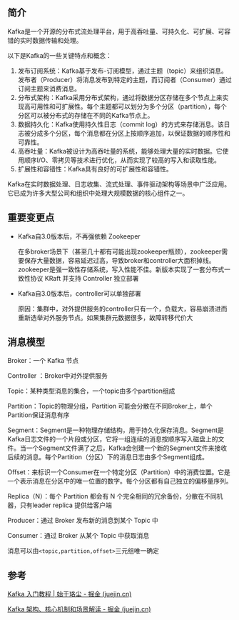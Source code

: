 ## 简介

Kafka是一个开源的分布式流处理平台，用于高吞吐量、可持久化、可扩展、可容错的实时数据传输和处理。

以下是Kafka的一些关键特点和概念：

1. 发布订阅系统：Kafka基于发布-订阅模型，通过主题（topic）来组织消息。发布者（Producer）将消息发布到特定的主题，而订阅者（Consumer）通过订阅主题来消费消息。
2. 分布式架构：Kafka采用分布式架构，通过将数据分区存储在多个节点上来实现高可用性和可扩展性。每个主题都可以划分为多个分区（partition），每个分区可以被分布式的存储在不同的Kafka节点上。
3. 数据持久化：Kafka使用持久性日志（commit log）的方式来存储消息。该日志被分成多个分区，每个消息都在分区上按顺序追加，以保证数据的顺序性和可靠性。
4. 高吞吐量：Kafka被设计为高吞吐量的系统，能够处理大量的实时数据。它使用顺序I/O、零拷贝等技术进行优化，从而实现了较高的写入和读取性能。
5. 扩展性和容错性：Kafka具有良好的可扩展性和容错性。

Kafka在实时数据处理、日志收集、流式处理、事件驱动架构等场景中广泛应用。它已成为许多大型公司和组织中处理大规模数据的核心组件之一。

## 重要变更点

+ Kafka自3.0版本后，不再强依赖 Zookeeper

  在多broker场景下（甚至几十都有可能出现zookeeper瓶颈），zookeeper需要保存大量数据，容易延迟过高，导致broker和controller大面积掉线。zookeeper是强一致性存储系统，写入性能不佳。新版本实现了一套分布式一致性协议 KRaft 并支持 Controller 独立部署

+ Kafka自3.0版本后，controller可以单独部署

  原因：集群中，对外提供服务的controller只有一个，负载大，容易崩溃进而重新选举对外服务节点。如果集群元数据很多，故障转移代价大

  

## 消息模型

Broker：一个 Kafka 节点

Controller ：Broker中对外提供服务

Topic：某种类型消息的集合，一个topic由多个partition组成

Partition：Topic的物理分组，Partition 可能会分散在不同Broker上，单个Partition保证消息有序

Segment：Segment是一种物理存储结构，用于持久化保存消息。Segment是Kafka日志文件的一个片段或分区，它将一组连续的消息按顺序写入磁盘上的文件。当一个Segment文件满了之后，Kafka会创建一个新的Segment文件来接收后续的消息。每个Partition（分区）下的消息日志由多个Segment组成。

Offset：来标识一个Consumer在一个特定分区（Partition）中的消费位置。它是一个表示消息在分区中的唯一位置的数字。每个分区都有自己独立的偏移量序列。

Replica（N）：每个 Partition 都会有 N 个完全相同的冗余备份，分散在不同机器，只有leader replica 提供给客户端

Producer：通过 Broker 发布新的消息到某个 Topic 中

Consumer：通过 Broker 从某个 Topic 中获取消息

消息可以由`<topic,partition,offset>`三元组唯一确定

## 参考

[Kafka 入门教程 | 始于珞尘 - 掘金 (juejin.cn)](https://juejin.cn/post/6844903603568640008?searchId=202307200830331F44E30D9EFAAFD4CD9F)

[Kafka 架构、核心机制和场景解读 - 掘金 (juejin.cn)](https://juejin.cn/post/7176575859686375481?searchId=20230722190330626B50ED92BD1F7FA69D#heading-57)
